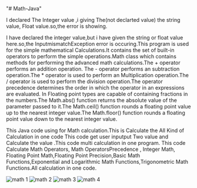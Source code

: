 "# Math-Java" 

I declared The Integer value ,i giving The(not declarted value) the string value, Float value.so,the error is showing.

I have declared the integer value,but i have given the string or float value here.so,the InputmismatchException error is occuring.This program is used for the simple mathematical Calculations.It contains the set of built-in operators to perform the simple operations.Math class which contains methods for performing the advanced math calculations.The + operator performs an addition operation. The - operator performs an subtraction operation.The * operator is used to perform an Multiplication operation.The / operator is used to perform the division operation.The operator precedence determines the order in which the operator in an expressions are evaluated. In Floating point types are capable of containing fractions in the numbers.The Math.abs() function returns the absolute value of the parameter passed to it.The Math.ceil() function rounds a floating point value up to the nearest integer value.The Math.floor() function rounds a floating point value down to the nearest integer value.

This Java code using for Math calculation.This is Calculate the All Kind of Calculation in one code This code get user inputput Two value and Calculate the value .This code multi calculation in one program. This code Calculate Math Operators, Math OperatorsPrecedence , Integer Math, Floating Point Math,Floating Point Precision,Basic Math Functions,Exponential and Logarithmic Math Functions,Trigonometric Math Functions.All calculation in one code.


![math 1](https://user-images.githubusercontent.com/117337498/201060800-ddd2e13a-0091-4c54-aaa7-b2ca60a063bc.JPG)
![math 2](https://user-images.githubusercontent.com/117337498/201061015-87474b35-fd7e-4031-9443-787d9d27cbcb.JPG)
![math 3](https://user-images.githubusercontent.com/117337498/201061082-e72456b1-448b-4f92-8b62-d03b15bae705.JPG)
![math 4](https://user-images.githubusercontent.com/117337498/201061129-525aaf3c-30cc-4f79-8fc2-1e538d0af79a.JPG)

